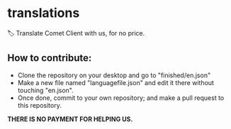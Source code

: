 # translations
🏷️ Translate Comet Client with us, for no price.

## How to contribute:

- Clone the repository on your desktop and go to "finished/en.json"
- Make a new file named "languagefile.json" and edit it there without touching "en.json".
- Once done, commit to your own repository; and make a pull request to this repository.


**THERE IS NO PAYMENT FOR HELPING US.**
